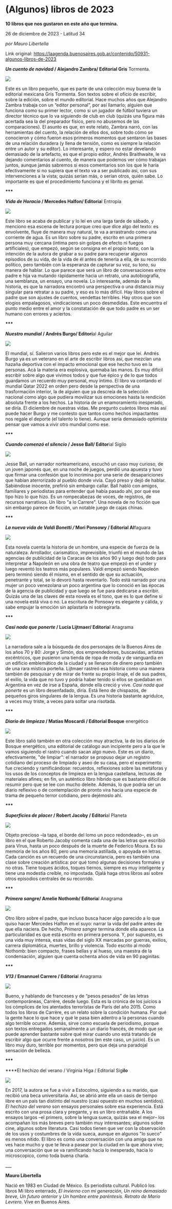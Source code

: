 # (Algunos) libros de 2023

**10 libros que nos gustaron en este año que termina.**

26 de diciembre de 2023 - Latitud 34

_por Mauro Libertella_

Link original: https://laagenda.buenosaires.gob.ar/contenido/50931-algunos-libros-de-2023



*****Un cuento de navidad*** / Alejandro Zambra/ Editorial Gris** Tormenta.




![](https://cdn.feater.me/files/images/3344661/9117ecdd-27d4-43f0-965d-6342294dc473.jpeg)




Este es un libro pequeño, que es parte de una colección muy buena de la editorial mexicana Gris Tormenta. Son textos sobre el oficio de escribir, sobre la edición, sobre el mundo editorial. Hace muchos años que Alejandro Zambra trabaja con un “editor personal”, por así llamarlo; alguien que funciona como su primer lector, como si un jugador de fútbol tuviera un director técnico que lo va siguiendo de club en club (quizás una figura más acertada sea la del preparador físico, pero no abusemos de las comparaciones). El asunto es que, en este relato, Zambra narró, con las herramientas del cuento, la relación de ellos dos, sobre todo cómo se conocieron y cómo fueron esos primeros momentos que sentaron las bases de una relación duradera (y llena de tensión, como es siempre la relación entre un autor y su editor). Lo interesante, y espero no estar develando demasiado de la artefacto, es que el propio editor, Andrés Braithwaite, le va dejando comentarios al cuento, de manera que podemos ver cómo trabajan juntos, aunque jamás sabremos si esos comentarios son los que le haría efectivamente si no supiera que el texto va a ser publicado asi, con sus intervenciones a la vista; quizás serían más, o serían otros, quién sabe. Lo importante es que el procedimiento funciona y el librito es genial.




**\*\*\***




*****Vida de Horacio*** / Mercedes Halfon/ Editoria**l Entropía




![](https://cdn.feater.me/files/images/3344724/30a520a9-4546-463a-ba70-0be7d067b895.jpeg)




Este libro se acaba de publicar y lo leí en una larga tarde de sábado, y menciono esa escena de lectura porque creo que dice algo del texto: es envolvente, fluye de manera muy natural, te va a arrastrando como una corriente de agua. Es un libro sobre su padre, escrito en una primera persona muy cercana (intima pero sin golpes de efecto ni fuegos artificiales), que empezó, según se consigna en el propio texto, con la intención de la autora de grabar a su padre para recuperar algunos episodios de su vida, de la vida de él antes de tenerla a ella, de su recorrido político, pero también con la esperanza de capturar su voz, su tono, su manera de hablar. Lo que parece que será un libro de conversaciones entre padre e hija va mutando rápidamente hacia un retrato, una autobiografía, una semblanza, un ensayo, una novela. Lo interesante, además de la historia, es que la narradora encontró una perspectiva o una distancia muy singular para retratar a su padre, y eso es lo más difícil. Hay libros sobre el padre que son ajustes de cuentos, vendettas terribles. Hay otros que son elogios empalagosos, vindicaciones un poco desmedidas. Este encuentra el punto medio entre el amor y la constatación de que todo padre es un ser humano con errores y aciertos.




**\*\*\***




*****Nuestro mundial*** / Andrés Burgo/ Editori**al Aguilar




![](https://cdn.feater.me/files/images/3344666/4e7dde42-db79-4b99-9d30-61ccee6398c0.jpeg)




El mundial, sí. Salieron varios libros pero este es el mejor que leí. Andrés Burgo ya es un veterano en el arte de escribir libros así, que mezclan una hazaña deportiva con el impacto emocional que ese hecho tuvo en la personas. Acá la materia era explosiva, quemaba las manos. Es muy difícil escribir sobre algo que vivimos todos y que fue épico y de lo que todos guardamos un recuerdo muy personal, muy íntimo. El libro va contando el mundial Qatar 2022 en orden pero desde la perspectiva de una trasformación interior, la de alguien que ya descreía de la selección nacional como algo que pudiera movilizar sus emociones hasta la rendición absoluta frente a los hechos. La historia de un enamoramiento inesperado, se diría. El diciembre de nuestras vidas. Me pregunto cuántos libros más así puede hacer Burgo y me contesto que tantos como hechos impactantes nos regale el deporte (el talento lo tiene). Aunque sería demasiado optimista pensar que vamos a vivir otro mundial como ese.




**\*\*\***




*****Cuando comenzó el silencio*** / Jesse Ball/ Editor**ial Sigilo




![](https://cdn.feater.me/files/images/3344671/1e8473e7-1404-4343-ad40-606ab9a9ad49.jpeg)




Jesse Ball, un narrador norteamericano, escuchó un caso muy curioso, de un joven japonés que, en una noche de juegos, perdió una apuesta y tuvo que firmar una confesión que lo incrimina por una serie de desapariciones que habían aterrorizado al pueblo donde vivía. Cayó preso y dejó de hablar. Sabiéndose inocente, prefirió sin embargo callar. Ball habló con amigos, familiares y periodistas para entender qué había pasado ahí, por qué ese tipo hizo lo que hizo. Es un rompecabezas de voces, de registros, de recursos narrativos. Un libro "a lo Carrere". Una novela de no ficción que sin embargo parece de ficción, un notable juego de cajas chinas.




**\*\*\***




*****La nueva vida de Valdi Bonetti /* Mori Ponsowy / Editorial** Al**faguara




![](https://cdn.feater.me/files/images/3344676/d95778bc-3e07-40ee-9446-1795bb9b3847.jpeg)




Esta novela cuenta la historia de un hombre, una especie de fuerza de la naturaleza. Arrollador, carismático, imprevisible, triunfó en el mundo de las agencias de publicidad de la Caracas de los años 90 y luego dejó todo para interpretar a Napoleón en una obra de teatro que empezó en el under y luego reventó los teatros más populares. Valdi empezó siendo Napoleón pero terminó siendo él mismo, en el sentido de que su actuación, penetrante y total, se lo devoró hasta reventarlo. Todo está narrado por una mujer un poco venezolana un poco argentina que lo conoció en las épocas de la agencia de publicidad y que luego se fue para dedicarse a escribir. Quizás una de las claves de esta novela es el tono, que es lo que define si una novela está viva o no. La escritura de Ponsowy es elegante y cálida, y sabe empujar la emoción sin aplastarla ni sobregirarla.




**\*\*\***




*****Casi nada que ponerte*** / Lucía Lijtmaer/ Editoria**l Anagrama




![](https://cdn.feater.me/files/images/3344640/b1cabb09-8f2f-47ee-971b-9f800ee58329.jpeg)




La narradora sale a la búsqueda de dos personajes de la Buenos Aires de los años 70 y 80: Jorge y Simón, dos emprendedores, buscavidas, artistas excéntricos, que pusieron una tienda de ropa de moda y de vanguardia en un edificio emblemático de la ciudad y se llenaron de dinero pero también de una rara mística porteña. Lijtmaer rastreó esa historia como una manera también de pesquisar y de mirar de frente su propio linaje, el de sus padres, el exilio, la vida que no tuvo y podría haber tenido si ellos se quedaban en Argentina en vez de irse a España, donde ella creció y vive. *Casi nada que ponerte* es un libro desenfadado, diría. Está lleno de chispazos, de pequeños giros singulares de la lengua. Es una historia bastante agridulce, a veces muy triste, a veces para soltar una risotada.




**\*\*\***




*****Diario de limpieza*** / Matías Moscardi / Editorial Bosque** energético




![](https://cdn.feater.me/files/images/3342883/4b811dfc-22aa-41a0-a465-3751ad0dea21.jpg)




Este libro salió también en otra colección muy atractiva, la de los diarios de Bosque energético, una editorial de catálogo aun incipiente pero a la que le vamos siguiendo el rastro cuando sacan algo nuevo. Este es un diario, efectivamente, "de limpiar": el narrador se propuso dejar un registro cotidiano del proceso de limpiado y aseo de su casa, pero el experimento fue creciendo y ramificándose: recuerdos, reflexiones sobre las metáforas y los usos de los conceptos de limpieza en la lengua castellana, lecturas de materiales afines; en fin, un auténtico libro híbrido que es bastante difícil de resumir pero que se lee con mucho deleite. Además, lo que podría ser un diario reflexivo o de contemplación de pronto vira hacia una especie de trama de pequeño terror cotidiano, pero dejémoslo ahí.




**\*\*\***




*****Superficies de placer*** / Robert Jacoby / Editori**al Planeta




![](https://cdn.feater.me/files/images/3344702/3fe3d35c-239a-4a57-907d-1196d901e0e9.jpeg)




Objeto precioso –la tapa, el borde del lomo un poco redondeado–, es un libro en el que Roberto Jacoby comenta cada una de las letras que escribió para Virus, hasta un poco después de la muerte de Federico Moura. Es su memoria de los años 80, pero una memoria astillada, o apoyada en letras. Cada canción es un recuerdo de una circunstancia, pero es también una clase sobre creación artística: por qué tomó algunas decisiones formales y no otras. Tiene toques ácidos, toques tiernos, siempre es muy inteligente y tiene una modestia creíble, no impostada. Ojalá haga otros libros así sobre otros episodios centrales de su recorrido.




**\*\*\***




*****Primera sangr***e/ Amelie Nothomb/ Editoria**l Anagrama




![](https://cdn.feater.me/files/images/3344682/2e9a67ad-4812-49c2-9e4d-d899ee85ccad.jpeg)




Otro libro sobre el padre, que incluso busca hacer algo parecido a lo que quiso hacer Mercedes Halfon en el suyo: narrar la vida del padre antes de que ella naciera. De hecho, *Primera sangre* termina donde ella aparece. La particularidad es que está escrito en primera persona. Y, por supuesto, es una vida muy intensa, esas vidas del siglo XX marcadas por guerras, exilios, carrera diplomática, muertes, brillo y violencia. Todo escrito al modo Nothomb: bien compacto, frases bellas y al hueso, una maestra de la condensación, alguien que cuenta ochenta años de vida en 90 paginitas.




**\*\*\***




*****V13*** / Emannuel Carrere / Editoria**l Anagrama




![](https://cdn.feater.me/files/images/3344689/0e02aaac-e403-4128-ad24-5b0b623868c9.jpeg)




Bueno, y hablando de franceses y de “pesos pesados” de las letras contemporáneas, Carrère, desde luego. Esta es la crónica de los juicios a los cómplices de los atentados terroristas de París del año 2015. Como todos los libros de Carrère, es un relato sobre la condición humana. Por qué la gente hace lo que hace y qué le pasa bien adentro a la personas cuando algo terrible ocurre. Además, sirve como escuela de periodismo, porque son textos entregados semanalmente a un diario francés, de modo que se puede aprender bastante sobre qué mirar cuando uno está tratando de escribir algo que ocurre frente a nosotros (en este caso, un juicio). Es un libro muy duro, terrible por momentos, pero que deja una paradojal sensación de belleza.




**\*\*\***




****El hechizo del verano / Virginia Higa / Editorial Sig**ilo**




![](https://cdn.feater.me/files/images/3344160/216e95e2-2ba7-4814-a0ce-14a32ac161ea.jpg)




En 2017, la autora se fue a vivir a Estocolmo, siguiendo a su marido, que recibió una beca universitaria. Así, se abrió ante ella un oasis de tiempo libre en un país tan distinto del nuestro (casi opuesto en muchos sentidos). *El hechizo del verano* son ensayos personales sobre esa experiencia. Está escrito con una prosa clara y pregante, y es un libro entrañable. A los ensayos largos –el primero, sobre la lengua sueca, quizás sea el mejor– los acompañan los más breves pero también muy interesantes; algunos sobre cine, algunos sobre literatura. Casi todos tienen que ver con la observación de los usos y costumbres de la vida sueca, aunque en algunos "lo sueco" es menos nítido. El libro es como una conversación con una amiga que no ves hace mucho y que te lleva a pasear por la ciudad en la que ahora vive; una conversación que se va ramificando hacia lo inesperado, hacia lo microscopico, como toda buena charla.




\_\_\_




**Mauro Libertella**




Nació en 1983 en Ciudad de México. Es periodista cultural. Publicó los libros Mi libro enterrado, *El invierno con mi generación*, *Un reino demasiado breve, Un futuro anterior* y *Un hombre entre paréntesis. Retrato de Mario Levrero*. Vive en Buenos Aires.




